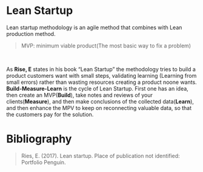 # Lean Startup

Lean startup methodology is an agile method that combines with Lean production method.
<!--more-->
>MVP: minimum viable product(The most basic way to fix a problem)

 <br />

 As **Rise, E** states in his book “Lean Startup” the methodology tries to build a product customers want with small steps, validating learning (Learning from small errors) rather than wasting resources creating a product noone wants.
**Build-Measure-Learn** is the cycle of Lean Startup. First one has an idea, then create an MVP(**Build**), take notes and reviews of your clients(**Measure**), and then make conclusions of the collected data(**Learn**), and then enhance the MPV to keep on reconnecting valuable data, so that the customers pay for the solution.

# Bibliography
> Ries, E. (2017). Lean startup. Place of publication not identified: Portfolio Penguin.
